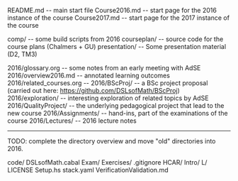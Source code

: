 README.md       -- main start file
Course2016.md   -- start page for the 2016 instance of the course
Course2017.md   -- start page for the 2017 instance of the course

comp/           -- some build scripts from 2016
courseplan/     -- source code for the course plans (Chalmers + GU)
presentation/   -- Some presentation material (D2, TM3)

2016/glossary.org    -- some notes from an early meeting with AdSE
2016/overview2016.md -- annotated learning outcomes
2016/related_courses.org  --
2016/BScProj/        -- a BSc project proposal (carried out here: https://github.com/DSLsofMath/BScProj)
2016/exploration/    -- interesting exploration of related topics by AdSE
2016/QualityProject/ -- the underlying pedagogical project that lead to the new course
2016/Assignments/    -- hand-ins, part of the examinations of the course
2016/Lectures/       -- 2016 lecture notes

----------------
TODO: complete the directory overview and move "old" directories into 2016.

code/
DSLsofMath.cabal
Exam/
Exercises/
.gitignore
HCAR/
Intro/
L/
LICENSE
Setup.hs
stack.yaml
VerificationValidation.md
